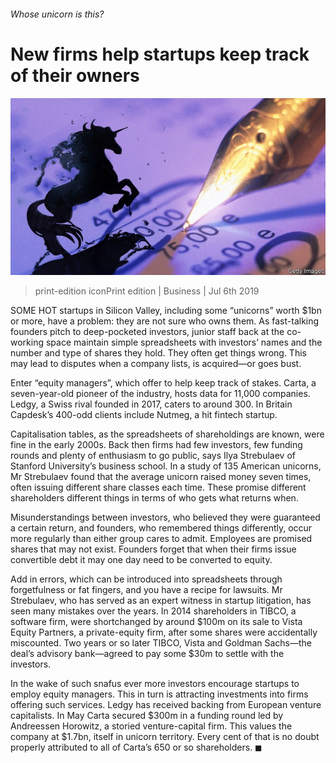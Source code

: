 ###### Whose unicorn is this?

# New firms help startups keep track of their owners 

![image](images/20190706_WBP504.jpg) 

> print-edition iconPrint edition | Business | Jul 6th 2019 

SOME HOT startups in Silicon Valley, including some “unicorns” worth $1bn or more, have a problem: they are not sure who owns them. As fast-talking founders pitch to deep-pocketed investors, junior staff back at the co-working space maintain simple spreadsheets with investors’ names and the number and type of shares they hold. They often get things wrong. This may lead to disputes when a company lists, is acquired—or goes bust. 

Enter “equity managers”, which offer to help keep track of stakes. Carta, a seven-year-old pioneer of the industry, hosts data for 11,000 companies. Ledgy, a Swiss rival founded in 2017, caters to around 300. In Britain Capdesk’s 400-odd clients include Nutmeg, a hit fintech startup. 

Capitalisation tables, as the spreadsheets of shareholdings are known, were fine in the early 2000s. Back then firms had few investors, few funding rounds and plenty of enthusiasm to go public, says Ilya Strebulaev of Stanford University’s business school. In a study of 135 American unicorns, Mr Strebulaev found that the average unicorn raised money seven times, often issuing different share classes each time. These promise different shareholders different things in terms of who gets what returns when. 

Misunderstandings between investors, who believed they were guaranteed a certain return, and founders, who remembered things differently, occur more regularly than either group cares to admit. Employees are promised shares that may not exist. Founders forget that when their firms issue convertible debt it may one day need to be converted to equity. 

Add in errors, which can be introduced into spreadsheets through forgetfulness or fat fingers, and you have a recipe for lawsuits. Mr Strebulaev, who has served as an expert witness in startup litigation, has seen many mistakes over the years. In 2014 shareholders in TIBCO, a software firm, were shortchanged by around $100m on its sale to Vista Equity Partners, a private-equity firm, after some shares were accidentally miscounted. Two years or so later TIBCO, Vista and Goldman Sachs—the deal’s advisory bank—agreed to pay some $30m to settle with the investors. 

In the wake of such snafus ever more investors encourage startups to employ equity managers. This in turn is attracting investments into firms offering such services. Ledgy has received backing from European venture capitalists. In May Carta secured $300m in a funding round led by Andreessen Horowitz, a storied venture-capital firm. This values the company at $1.7bn, itself in unicorn territory. Every cent of that is no doubt properly attributed to all of Carta’s 650 or so shareholders. ◼ 

